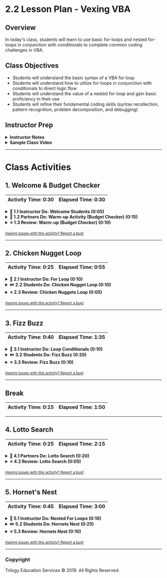 # 2.2 Lesson Plan - Vexing VBA

## Overview

In today's class, students will learn to use basic for-loops and nested for-loops in conjunction with conditionals to complete common coding challenges in VBA.

## Class Objectives

* Students will understand the basic syntax of a VBA for loop
* Students will understand how to utilize for-loops in conjunction with conditionals to direct logic flow
* Students will understand the value of a nested for-loop and gain basic proficiency in their use
* Students will refine their fundamental coding skills (syntax recollection, pattern recognition, problem decomposition, and debugging)

## Instructor Prep

<details>
  <summary><strong>Instructor Notes</strong></summary>

* Today is a fun class, albeit a challenging one. In this class, students will complete a series of programming challenges in VBA. As with many classes to come, this one is exercise heavy. Today's class should feel lively as students struggle through challenges and experience many "light bulb" moments. Do your part to facilitate this atmosphere by encouraging continual dialogue within groups.

* Because today's class is heavy on exercises, your time behind the podium should feel minimal. Instead, wander the class continually and bring your "teaching" to their seats. This approach will allow you to tailor your teaching to the needs of specific students.

* As with the previous class, it is important to stress that today's exercises are very much paradigmatic of fundamental programming across languages. At times, you may hear students express frustration at VBA. In these moments, do your part to re-frame their thinking. Inform them that the real challenge isn't from VBA, but rather from the increased complexity that comes when fundamental building blocks are layered atop one another.

* Have your TAs refer to the [Time Tracker](TimeTracker.xlsx) to stay on track.

* Please reference our [Student FAQ](../../../05-Instructor-Resources/README.md#unit-02-vba-scripting) for answers to questions frequently asked by students of this program. If you have any recommendations for additional questions, feel free to log an issue or a pull request with your desired additions.

* Lastly, as a reminder these slideshows are for instructor use only - when distributing slides to students, please first export the slides to a PDF file. You may then distribute the PDF file through Slack.

</details>

<details>
  <summary><strong>Sample Class Video</strong></summary>

* To view an example class lecture visit (Note video may not reflect latest lesson plan): [Class video](https://codingbootcamp.hosted.panopto.com/Panopto/Pages/Viewer.aspx?id=c61448c1-d0f1-4033-911a-2578c22a2b8b)

</details>

- - -

# Class Activities

## 1. Welcome & Budget Checker

| Activity Time:       0:30 |  Elapsed Time:      0:30  |
|---------------------------|---------------------------|

<details>
  <summary><strong>📣 1.1 Instructor Do: Welcome Students (0:05)</strong></summary>

* Spend a few moments to welcome students. Inform them that in today's class, we'll be “ripping off the band-aid.” They'll be spending the majority of class focused on exercises that will build their programming skills.

* If you'd like, feel free to use the [slideshow](https://drive.google.com/open?id=1L-_yIwbWQTkFix_af4cWoKM6fV3-BkStu-GyVqON138) included in the lesson plan to tee off class with some warm-ups.

</details>

<details>
  <summary><strong>👥 1.2 Partners Do: Warm-up Activity (Budget Checker) (0:15)</strong></summary>

* After your welcome, direct students to the Warm-Up Activity. This activity involves them creating a script to calculate and correct a price inclusive of fees.

![Images/01-Stu_Warmup_1.png](Images/01-Stu_Warmup_1.png)

* Show students how the solved code should work, then have your TAs slack out the instructions and unsolved file:

  * **Files:**

    * [BudgetChecker](Activities/01-Stu_Warmup/Unsolved/budget_checker.xlsm)
    * [README](Activities/01-Stu_Warmup/README.md)

  * **Instructions:**

    * Create a VBA Script to complete the budget checker.

    * There are three parts to this problem.

      * Part 1: Calculate the total after fees and enter the value in the "Total" cell.

      * Part II: Create a Message Box to alert the user as to whether the amount including fees is within or over budget.

      * Part III (Challenge): If the total is over budget, correct the price so that it fits within the max of the user's budget. Be sure to round down! (Example: If the user's budget is 100 and the fees are 15%, the max price should 86)

  * **Hints:**

    * Break up the problem into smaller steps.

    * Look at old code!

    * You got this!

</details>

<details>
  <summary><strong>⭐ 1.3 Review: Warm-up (Budget Checker) (0:10)</strong></summary>

* **File:** [Activities/01-Stu_Warmup/Solved/budget_checker.vbs](Activities/01-Stu_Warmup/Solved/budget_checker.vbs)

* Once time is complete, review the solution of the previous exercise. As you are doing so, encourage students to explain what is happening in the code for you.

* In your discussion of Part I, be sure to point out the following:

  * First, we created a variable called `total` (as a double) to hold our full cost.

  * Next, we combined the price and (1 + tax) to calculate the full cost.

  * Finally, we entered the final cost into the total cell.

```vb
  ' Part I
  ' ----------------------------------------------------

  ' 1. Retrieve the Price and Fees from the cells
  Dim total As Double

  ' 2. Use these values to calculate the total
  total = Range("F3").Value * (1 + Range("H3").Value)
  ' MsgBox(total)

  ' 3. Enter the total into the appropriate cell
  Range("L3").Value = total
```

* In your discussion of Part II, be sure to point out the following:

  * First, we created a variable called `budget` to hold our budget amount.

  * We then compared the value of our budget against the total.

  * If the budget was greater than the total, we displayed a message that we were under budget. If greater, the message stated that we were over budget.

```vb
  ' Part II
  ' ----------------------------------------------------
  ' 4. Create a variable to store budget
  Dim budget As Double
  budget = Range("B3").Value
  ' msgbox(budget)

  ' 5. Compare using conditionals whether total is greater than or less than the budget
  If budget > total Then

      MsgBox ("Under budget")

  Else

      MsgBox ("Over budget")
  End If
```

* In your discussion of Part III, be sure to point out the following:

  * First we needed to do some basic algebra to determine our formula for the new price. In this case new price was equal to the budget divided by (1 + tax).

  * We then stored the new price into a variable and used it with the tax to calculate the new total.

  * Finally, we changed the price and the total in the appropriate cells.

```vb
  ' Part III
  ' ----------------------------------------------------
  Dim newPrice As Double
  newPrice = budget / (1 + Range("H3").Value)

  ' Change the price
  Range("F3").Value = newPrice

  ' Change the new total
  Range("L3").Value = newPrice * (1 + Range("H3").Value)
```

* Ask if there are any questions before providing students with the solution and proceeding to the next section.

</details>

<sub>[Having issues with this activity? Report a bug!](https://form.jotform.com/93104673884161?activityTitle=1.%20Budget%20Checker&lessonTitle=Vexing%20VBA&lessonNumber=2.2)</sub>

- - -

## 2. Chicken Nugget Loop

| Activity Time:       0:25 |  Elapsed Time:      0:55  |
|---------------------------|---------------------------|

<details>
  <summary><strong>📣 2.1 Instructor Do: For Loop   (0:10)</strong></summary>

* **File**:

  * [Activities/02-Ins_ForLoops/basic_for_loop.vbs](Activities/02-Ins_ForLoops/Solved/basic_for_loop.vbs)
  * [Activities/02-Ins_ForLoops/basic_for_loop.xlsm](Activities/02-Ins_ForLoops/Solved/basic_for_loop.xlsm)

* Next, you'll be introducing for-loops. Walk students through the code and run the VBA script. This code, quite simply inserts a series of numbers across rows and columns.

* In explaining the code be sure to note the parts of a VBA for loop:

  * `For i = 1 to 20` specifies the range to loop through.

  * Subsequent uses of `i` change with the loop

  * `Next i` iterates to the next value of `i`.

* Spend a few extra moments in your discussion to have students guess how the spreadsheet will look before running the code. In particular, challenge them to understand why `Cells(i, 1)` creates entries across rows and `Cells(1, i)` create entries across columns.

![Images/02-Ins_ForLoops-1.png](Images/02-Ins_ForLoops-1.png)

* Once you feel confident in their understanding, provide them with your code.

</details>

<details>
  <summary><strong>✏️ 2.2 Students Do: Chicken Nugget Loop  (0:10)</strong></summary>

* **Files:**

  * [Activities/03-Stu_ChickenNuggets/README.md](Activities/03-Stu_ChickenNuggets/README.md)

* Proceed with the next student exercise. In this example, students create a basic VBA script that prints "I will eat `i` Chicken Nuggets," where the value of `i` changes within the for loop.

* Show students what happens after the code runs, before sending them the instructions.

* **Instructions:**

  * Create a `For` loop that will produce the following example. (Note: The lines signify new cells.)

    | A1         | B1 | C1              |
    |----------|:-------------:|------:|
    | I will eat | 11 | Chicken Nuggets |
    | I will eat | 12 | Chicken Nuggets |
    | I will eat | 13 | Chicken Nuggets |
    | I will eat | 14 | Chicken Nuggets |
    | I will eat | 15 | Chicken Nuggets |
    | I will eat | 16 | Chicken Nuggets |
    | I will eat | 17 | Chicken Nuggets |
    | I will eat | 18 | Chicken Nuggets |
    | I will eat | 19 | Chicken Nuggets |
    | I will eat | 20 | Chicken Nuggets |

  * **Bonus**

    * If you finish early, talk to your neighbor about why you may want to use a For loop over the "range" function.

</details>

<details>
  <summary><strong>⭐ 2.3 Review: Chicken Nuggets Loop (0:05)</strong></summary>

* **Files**:

  * [Activities/03-Stu_ChickenNuggets/Solved/chicken_nuggets.vbs](Activities/03-Stu_ChickenNuggets/Solved/chicken_nuggets.vbs)

  * [Activities/03-Stu_ChickenNuggets/Solved/chicken_nuggets.xlsm](Activities/03-Stu_ChickenNuggets/Solved/chicken_nuggets.xlsm)

* Once the timer is done, review the exercise with students.

* As you are doing so, be sure to point out the following:

  * We created a for loop that iterates from 1 through 10.

  * We set the value of `(i, 1)` and `(i, 3)` to be fixed value of "I will eat " and "Chicken Nuggets"

  * We set the value of `(i, 2)` to be `i +10`. This forces the loop to print 11 through 20.

  * Lastly, we use `Next i` to signal we are done with the loop and onto the next one.

  ![Images/03-Stu_ChickenNuggets-1.png](Images/03-Stu_ChickenNuggets-1.png)

* Ask if there are any questions before proceeding to the next example.

</details>

<sub>[Having issues with this activity? Report a bug!](https://form.jotform.com/93104673884161?activityTitle=2.%20Chicken%20Nugget%20Loop&lessonTitle=Vexing%20VBA&lessonNumber=2.2)</sub>

- - -

## 3. Fizz Buzz

| Activity Time:       0:40 |  Elapsed Time:      1:35  |
|---------------------------|---------------------------|

<details>
  <summary><strong>📣 3.1 Instructor Do: Loop Conditionals  (0:10)</strong></summary>

* **Files**:

  * [Activities/04-Ins_LoopConditionals/Solved/conditional_loops.vbs](Activities/04-Ins_LoopConditionals/Solved/conditional_loops.vbs)
  * [Activities/04-Ins_LoopConditionals/Solved/conditional_loops.xlsm](Activities/04-Ins_LoopConditionals/Solved/conditional_loops.xlsm)
  * [Activities/04-Ins_LoopConditionals/Solved/modulus.vbs](Activities/04-Ins_LoopConditionals/Solved/modulus.vbs)
  * [Activities/04-Ins_LoopConditionals/Solved/modulus.xlsm](Activities/04-Ins_LoopConditionals/Solved/modulus.xlsm)

* Next, introduce one of the most important concepts of this week: Looped Conditionals. As a proficient developer, this will be a simple concept to you, but do not underestimate how critical it is for students to grasp.

* Open [Activities/04-Ins_LoopConditionals/Solved/modulus.vbs](Activities/04-Ins_LoopConditionals/Solved/modulus.vbs) and explain the modulus essentially performs long division on a number and returns the remainder (Note that in VBA modulus is denoted by `Mod`). Run the code in [Activities/04-Ins_LoopConditionals/Solved/modulus.xlsm](Activities/04-Ins_LoopConditionals/Solved/modulus.xlsm).

* Then open [Activities/04-Ins_LoopConditionals/Solved/conditional_loops.vbs](Activities/04-Ins_LoopConditionals/Solved/conditional_loops.vbs) and walk students through the code. Have them guess what it will do, before running the code.

* Then explain it line by line.

  * Start by pointing out the basic for loop structure.

  * Then introduce the concept of the modulus to determine remainder.

  * Point out that we are using if-else statements to route the flow of logic depending on whether `i` is even or odd.

  * Point out that we need to include the `End If` and also the `Next i` to close each respective block.

![Images/04-Ins_LoopConditionals-1.png](Images/04-Ins_LoopConditionals-1.png)

* Check if there are any questions before slacking out the solution.

</details>

<details>
  <summary><strong>✏️ 3.2 Students Do: Fizz Buzz  (0:20)</strong></summary>

* **Files**:

  * [Activities/05-Stu_FizzBuzz/README.md](Activities/05-Stu_FizzBuzz/README.md)
  * [Activities/05-Stu_FizzBuzz/Unsolved/fizzbuzz.xlsm](Activities/05-Stu_FizzBuzz/Unsolved/fizzbuzz.xlsm)

* Fizzbuzz is a very popular logic problem in coding. Inform students that this next exercise is a classic problem in technical interviews -- across all programming languages. Run the code once for them so they can see how it works.

![Images/05-Stu_FizzBuzz-1.png](Images/05-Stu_FizzBuzz-1.png)

* Explain at a high-level, the rules of the exercise:

  * If a number is divisible by just 3, then the code should print Fizz.

  * If a number is divisible by just 5, then the code should print Buzz.

  * If a number is divisible by both 3 and 5, then the code should print FizzBuzz.

* Then send students the instructions to the exercise:

* **Instructions:**

  * Create a VBA Script that populates the second column with the word "Fizz", "Buzz", or "Fizzbuzz" based on the value in the first column.

  * If the value in column 1 is a multiple of both 3 and 5, print "Fizzbuzz" in column 2.

  * If the value in column 1 is a multiple of just 3, print "Fizz" in column 2.

  * If the value in column 1 is a multiple of just 5, print "Buzz" in column 2.

</details>

<details>
  <summary><strong>⭐ 3.3 Review: Fizz Buzz (0:10)</strong></summary>

* **Files:**

  * [Activities/05-Stu_FizzBuzz/Solved/fizzbuzz.vbs](Activities/05-Stu_FizzBuzz/Solved/FizzBuzz.vbs)

  * [Activities/05-Stu_FizzBuzz/Solved/fizzbuzz.xlsm](Activities/05-Stu_FizzBuzz/Solved/fizzbuzz.xlsm)

* Then walk students through the solution. As you do so, be sure to explain:

  * That we started the exercise by creating a basic for loop.

  * We then created a variable to track the value of the number in column 1.

  * We then created a series of if-then statements. We started these by checking for numbers that are both divisible by 3 and 5. It is important to start here, because if-then statements move from least specific to most specific. (i.e. If a number is divisible by 3 and 5, it is also divisible by 3. We have to make sure our code handles the more specific scenario first). Let them know that this isn't an obvious solution, but rather something that emerges as you approach your code.

  * Each of our if-then statements triggers a change to `Cells(i, 2)` (column 2).

```vb
  ' Loop through the values in Column 1
  For i = 2 To 100

      'Set cell value to variable
      num = Cells(i, 1).Value


      ' Check if the number is divisible by 3 and 5....
      If (num Mod 3 = 0 And num Mod 5 = 0) Then

          ' If so, print Fizzbuzz
          Cells(i, 2).Value = "Fizzbuzz"

      ' Check if the number is divisible by just 3...
      ElseIf (num Mod 3 = 0) Then

          ' If so, print "Fizz"
          Cells(i, 2).Value = "Fizz"

      ' Check if the number is divisible by just 5...
      ElseIf (num Mod 5 = 0) Then

          ' If so, print "Buzz"
          Cells(i, 2).Value = "Buzz"

      End If

  Next i
```

* See if there are any questions before proceeding to break.

</details>

<sub>[Having issues with this activity? Report a bug!](https://form.jotform.com/93104673884161?activityTitle=3.%20Fizz%20Buzz&lessonTitle=Vexing%20VBA&lessonNumber=2.2)</sub>

- - -

## Break

| Activity Time:       0:15 |  Elapsed Time:      1:50  |
|---------------------------|---------------------------|

- - -

## 4. Lotto Search

| Activity Time:       0:25 |  Elapsed Time:      2:15  |
|---------------------------|---------------------------|

<details>
  <summary><strong>👥 4.1 Partners Do: Lotto Search (0:20)</strong></summary>

* **Files**:

  * [Activities/06-Stu_Lotto/README.md](Activities/06-Stu_Lotto/README.md)
  * [Activities/06-Stu_Lotto/Unsolved/lotto_numbers.xlsm](Activities/06-Stu_Lotto/Unsolved/lotto_numbers.xlsm)

* As students return, introduce the next exercise. Warn them that it's a challenging one, but they will likely have fun with it. In this exercise, students are given a series of lotto tickets. Their task is to create a VBA script that finds these lotto winners in the list of all ticket purchases. For the bonus, they must additionally find the first instance in which any runner up appears in the list.

* Show them what the code does by running it in VBA. Point out that the winners in the Winner Table matches what you'd find if you did a `Ctrl+F` to search for the same numbers.

![Images/06-Stu_Lotto-1.png](Images/06-Stu_Lotto-1.png)

* Then deliver the instructions:

  * **Instructions:**

    * You are in charge of finding our winners for a local lotto drawing.

    * The results are, in order:

      * First: 3957481
      * Second: 5865187
      * Third: 2817729

    * Create a script that will return those lucky winners and print them on the sheet.

      * For each winner include the following pieces of information:

        * First name
        * Last name
        * The winning number

      * They should be placed in winning order of First, Second, Third.

      * There should also be a message box that congratulates the first place winner.

  * **Bonus:**

    * There may just be one other winner! The below numbers are Wild Lotto Balls. Whichever comes up first in the list will be the fourth place (runner-up) winner. (Note: You must find the _first_ runner up to appear in the list.)

      * 2275339
      * 5868182
      * 1841402

  **Hints:**

  * Remember to utilize variables to keep your code clean.

  * For the bonus, you may need to use `Exit For`

</details>

<details>
  <summary><strong>⭐ 4.2 Review: Lotto Search (0:05)</strong></summary>

* **Files**:

  * [Activities/06-Stu_Lotto/Solved/lotto_numbers.xlsm](Activities/06-Stu_Lotto/Solved/lotto_numbers.xlsm)
  * [Activities/06-Stu_Lotto/Solved/lotto_numbers.vbs](Activities/06-Stu_Lotto/Solved/lotto_numbers.vbs)

* Once the time is complete, walk students through the solution:

  * We began by creating a series of variables to hold our ticket numbers and winner information. (Note: Because the length of the tickets is so long, we needed to use `double` or `long`. Explain to students that these are alternative formats that allow for longer numbers. These different variable types emerge for space saving considerations).

![Images/06-Stu_Lotto-2.png](Images/06-Stu_Lotto-2.png)

* Proceed to point out that we then created a for loop to scan through each of the rows. All the while, our code is searching for instances when the value in Column 3 (`Cells(i, 3)`) matches the value of our first, second, or third place winners. If there is a match we copy the winner's first name, last name, and ticket information and place them into the winners table (`Cells(2,6)` - `Cells(4,8)`).

![Images/06-Stu_Lotto-3.png](Images/06-Stu_Lotto-3.png)

* Lastly, regarding the bonus, we needed to create a second _separate_ for loop. This was necessary, because our current for loop will replace our Runner Up winner with the last instance and not the first. To avoid this, we needed to create a for-loop with an `Exit for`. This code would exit the loop the moment the first runner up is found, allowing us to avoid replacing our runner-up.

![Images/06-Stu_Lotto-4.png](Images/06-Stu_Lotto-4.png)

* Send students the final version of the code. Stress that this exercise introduced some tricky concepts, but encourage them to repeat this exercise at home.

</details>

<sub>[Having issues with this activity? Report a bug!](https://form.jotform.com/93104673884161?activityTitle=4.%20Lotto%20Search&lessonTitle=Vexing%20VBA&lessonNumber=2.2)</sub>

- - -

## 5. Hornet's Nest

| Activity Time:       0:45 |  Elapsed Time:      3:00  |
|---------------------------|---------------------------|

<details>
  <summary><strong>📣 5.1 Instructor Do: Nested For Loops (0:10)</strong></summary>

* **Files**:

  * [Activities/07-Ins_NestedForLoops/Solved/nested_for_loop.vbs](Activities/07-Ins_NestedForLoops/Solved/nested_for_loop.vbs)

  * [Activities/07-Ins_NestedForLoops/Solved/nested_for_loop.xlsm](Activities/07-Ins_NestedForLoops/Solved/nested_for_loop.xlsm)

* Proceed now to the final instructor demo: Nested for-loops. Like looped conditionals, this is an extremely important concept and one that leaves students easily confused. Encourage them to focus on this section.

* Walk students through the spreadsheet and code. Point out that in this example, we are looking to loop through both the rows and columns. Try to highlight cells as you try to simulate the actions of each loop. Begin at the top left, move across the columns, before proceeding to the next row.

* Encourage students to re-do this process themselves to one another before moving on to the next exercise.

* ![Images/07-Ins_NestedForLoops-1.png](Images/07-Ins_NestedForLoops-1.png)

</details>

<details>
  <summary><strong>✏️ 5.2 Students Do: Hornets Nest (0:25)</strong></summary>

* **Files**:

  * [Activities/08-Stu_HornetsNest/README.md](Activities/08-Stu_HornetsNest/README.md)
  * [Activities/08-Stu_HornetsNest/Unsolved/hornets_nest.xlsm](Activities/08-Stu_HornetsNest/Unsolved/hornets_nest.xlsm)

* Finally, introduce the last exercise of the day: Hornets Nest. This is a fun exercise, but another challenging one. In essence the problem of this exercise is as follows:

  * You have been given a spreadsheet that's been infested by Hornets.

  * In Part I, you are responsible for counting the number of Hornets in the spreadsheet.

  * In Part II, you are responsible for replacing all instances of the word "Hornets" with the word "Bugs".

  * In Part III, you are given a set number of "Bugs" and "Bees". Each time you replace a Hornet with a Bug or Bee, you are deducting from your supply. You must replace as many hornets as you can and indicate whether all the Hornets have been replaced.

* Run the code [Activities/08-Stu_HornetsNest/Solved/hornets_nest.xlsm](Activities/08-Stu_HornetsNest/Solved/hornets_nest.xlsm) to show students what the code does. (Note: Do not save over your file as the macro will overwrite the contents.)

![Images/08-Stu_HornetsNest-1.png](Images/08-Stu_HornetsNest-1.png)

* Then send the instructions and initial file:

  * **Instructions:**

    * Create a VBA script to handle the growing Hornet infestation in your spreadsheet.

    * There are three parts to this problem:

      * Part I: Count the number of Hornets found and display the number to your user in the form of a message box.

      * Part II: Modify the script such that it changes the word Hornets to "Bugs".

      * Part III: Modify the script a third time, this time keeping in mind that you have a limited number of Bugs and Bees. Use the full set of Bugs and Bees you have available to replace the Hornets with all available Bugs first then Bees. If you run out of Bugs or Bees provide the user with the message: "Oh no! We still have hornets..."

  * **Hints**

    * You may want to create a backup of your spreadsheet as your macro will write over the contents.

</details>

<details>
  <summary><strong>⭐ 5.3 Review: Hornets Nest (0:10)</strong></summary>

* **Files**:

  * [Activities/08-Stu_HornetsNest/Solved/hornets_nest.xlsm](Activities/08-Stu_HornetsNest/Solved/hornets_nest.xlsm)
  * [Activities/08-Stu_HornetsNest/Solved/hornets_pt_i.vbs](Activities/08-Stu_HornetsNest/Solved/hornets_pt_i.vbs)
  * [Activities/08-Stu_HornetsNest/Solved/hornets_pt_ii.vbs](Activities/08-Stu_HornetsNest/Solved/hornets_pt_ii.vbs)
  * [Activities/08-Stu_HornetsNest/Solved/hornets_pt_iii.vbs](Activities/08-Stu_HornetsNest/Solved/hornets_pt_iii.vbs)

* Once the timer completes, review the solution with the group.

* In discussing Part 1, point out that we utilized a simple nested for loop to search for the term "Hornets" in each of the cells. In Part 2, we subsequently change the value of these cells to be "Bugs".
  ![Images/08-Stu_HornetsNest-2.png](Images/08-Stu_HornetsNest-2.png)

* In Part 3, we had the added challenge of continually tracking our Bug and Bee count. The easiest way to approach this problem was to draw from our Bug stash first and then once depleted to draw from our Bee stash. In essence, this code works by storing our initial bug and bee count, then continually subtracting one from these variables each time we utilized either. Once the Bug or Bee count is equal to 0, we can no longer draw from that stash.
  ![Images/08-Stu_HornetsNest-3.png](Images/08-Stu_HornetsNest-3.png)

* For the last requirement of Part 3, we deftly avoided the for loop completely. Instead, we concluded if hornets were unaccounted for by comparing the sum of bugs and bees to the initial number of hornets. If there were more hornets than bugs and bees to start, then we know there are still hornets after our replacement efforts. Take a moment to explain to students that creative thinking like this is often the real skill in programming.
  ![Images/08-Stu_HornetsNest-4.png](Images/08-Stu_HornetsNest-4.png)

</details>

<sub>[Having issues with this activity? Report a bug!](https://form.jotform.com/93104673884161?activityTitle=5.%20Hornet's%20Nest&lessonTitle=Vexing%20VBA&lessonNumber=2.2)</sub>

- - -

### Copyright

Trilogy Education Services © 2019. All Rights Reserved.
